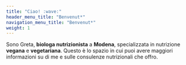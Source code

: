 ```yaml
---
title: "Ciao! :wave:"
header_menu_title: "Benvenut*"
navigation_menu_title: "Benvenut*"
weight: 1
---
```


Sono Greta, **biologa nutrizionista** a **Modena**, specializzata in nutrizione
**vegana** e **vegetariana**.
Questo è lo spazio in cui puoi avere maggiori informazioni su di me
e sulle consulenze nutrizionali che offro.

<!-- Single-page approach is oriented towards small to medium content length, that won't overwhelm the user.  -->
<!-- You can also delegate lengthier, less important or more sizeable content to [dedicated pages](services). -->
